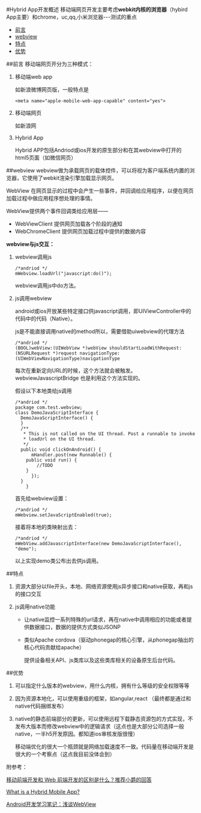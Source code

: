 #Hybrid App开发概述
移动端网页开发主要考虑**webkit内核的浏览器**（hybird App主要）和chrome，uc,qq,小米浏览器---测试的重点

- [前言](#前言)
- [webview](#webview)
- [特点](#特点)
- [优势](#优势)

##前言
移动端网页开分为三种模式：

1.	移动端web app

	如新浪微博网页版，一般特点是
	
	```
	<meta name="apple-mobile-web-app-capable" content="yes">
	```
2.	移动端网页

	如新浪网
3.	Hybrid App

	Hybrid APP包括Andriod或ios开发的原生部分和在其webview中打开的html5页面（如微信网页）
	
##webview
webview做为承载网页的载体控件，可以将视为客户端系统内置的浏览器，它使用了webkit渲染引擎加载显示网页。

WebView 在网页显示的过程中会产生一些事件，并回调给应用程序，以便在网页加载过程中做应用程序想处理的事情。

WebView提供两个事件回调类给应用层——

- WebViewClient 提供网页加载各个阶段的通知
- WebChromeClient 提供网页加载过程中提供的数据内容

**webview与js交互：**

1. webview调用js
	
	```
	/*andriod */
	mWebview.loadUrl("javascript:do()");
	```
	
	webview调用js中do方法。
2. js调用webview

	android或ios开放某些特定接口供javascript调用，即UIViewController中的代码中的代码（Native）。
		
	js是不能直接调用native的method所以，需要借助uiwebview的代理方法
	
	```
	/*andriod */
	(BOOL)webView:(UIWebView *)webView shouldStartLoadWithRequest:(NSURLRequest *)request navigationType:(UIWebViewNavigationType)navigationType
	```
	每次在重新定向URL的时候，这个方法就会被触发。webviewJavascriptBridge 也是利用这个方法实现的。

	假设以下本地类给js调用
		
	```
	/*andriod */
	package com.test.webview;
	class DemoJavaScriptInterface {
	  DemoJavaScriptInterface() {
	  }
	  /**
	   * This is not called on the UI thread. Post a runnable to invoke
	   * loadUrl on the UI thread.
	   */
	  public void clickOnAndroid() {
	      mHandler.post(new Runnable() {
	    public void run() {
	        //TODO
	    }
	      });
	  }
	    }
	```
	首先给webview设置：
	
	```
	/*andriod */
	mWebview.setJavaScriptEnabled(true);
	```
	
	接着将本地的类映射出去：
	
	```
	/*andriod */
	mWebView.addJavascriptInterface(new DemoJavaScriptInterface(), "demo");
	```
	
	以上实现demo类公布出去供js调用。
	
##特点
1.  资源大部分以file开头，本地、网络资源使用js异步接口和native获取，再和js的接口交互
2.  js调用native功能

	- 让native监控一系列特殊的url请求，再在native中调用相应的功能或者提供数据接口，数据的提供方式类似JSONP
	- 类似Apache cordova（驱动phonegap的核心引擎，从phonegap抽出的核心代码贡献给apache）
		
		提供设备相关API、js类库以及这些类库相关的设备原生后台代码。

##优势
1.  可以指定什么版本的webview，用什么内核，拥有什么等级的安全权限等等 
2.  因为资源本地化，可以使用重级的框架，如angular,react （最终都是通过和native代码捆绑发布）
3.  native的静态前端部分的更新，可以使用远程下载静态资源包的方式实现，不发布大版本而修改webview中的逻辑请求（这点也是大部分公司选择一般native，一半h5开发原因。都知道ios审核发版很慢）

	移动端优化的很大一个瓶颈就是网络加载速度不一致。代码量在移动端开发是很大的一个考察点（这点我目前没体会到）

附参考：

[移动前端开发和 Web 前端开发的区别是什么？推荐小爵的回答](https://www.zhihu.com/question/20269059)

[What is a Hybrid Mobile App?](http://developer.telerik.com/featured/what-is-a-hybrid-mobile-app/)

[Android开发学习笔记：浅谈WebView](http://liangruijun.blog.51cto.com/3061169/647456/)